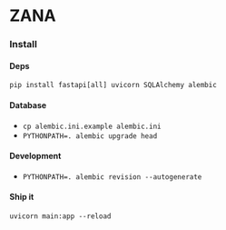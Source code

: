 # ZANA

### Install

#### Deps

```
pip install fastapi[all] uvicorn SQLAlchemy alembic
```

#### Database

* `cp alembic.ini.example alembic.ini`
* `PYTHONPATH=. alembic upgrade head`

#### Development

* `PYTHONPATH=. alembic revision --autogenerate`

#### Ship it

```
uvicorn main:app --reload
```
